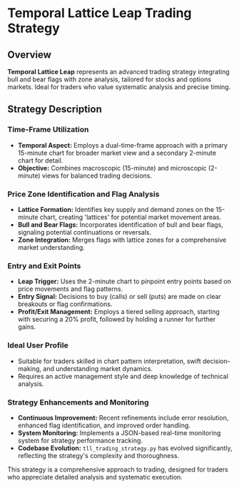 # Temporal Lattice Leap Trading Strategy

## Overview
**Temporal Lattice Leap** represents an advanced trading strategy integrating bull and bear flags with zone analysis, tailored for stocks and options markets. Ideal for traders who value systematic analysis and precise timing.

## Strategy Description

### Time-Frame Utilization
- **Temporal Aspect:** Employs a dual-time-frame approach with a primary 15-minute chart for broader market view and a secondary 2-minute chart for detail.
- **Objective:** Combines macroscopic (15-minute) and microscopic (2-minute) views for balanced trading decisions.

### Price Zone Identification and Flag Analysis
- **Lattice Formation:** Identifies key supply and demand zones on the 15-minute chart, creating 'lattices' for potential market movement areas.
- **Bull and Bear Flags:** Incorporates identification of bull and bear flags, signaling potential continuations or reversals.
- **Zone Integration:** Merges flags with lattice zones for a comprehensive market understanding.

### Entry and Exit Points
- **Leap Trigger:** Uses the 2-minute chart to pinpoint entry points based on price movements and flag patterns.
- **Entry Signal:** Decisions to buy (calls) or sell (puts) are made on clear breakouts or flag confirmations.
- **Profit/Exit Management:** Employs a tiered selling approach, starting with securing a 20% profit, followed by holding a runner for further gains.

### Ideal User Profile
- Suitable for traders skilled in chart pattern interpretation, swift decision-making, and understanding market dynamics.
- Requires an active management style and deep knowledge of technical analysis.

### Strategy Enhancements and Monitoring
- **Continuous Improvement:** Recent refinements include error resolution, enhanced flag identification, and improved order handling.
- **System Monitoring:** Implements a JSON-based real-time monitoring system for strategy performance tracking.
- **Codebase Evolution:** `tll_trading_strategy.py` has evolved significantly, reflecting the strategy's complexity and thoroughness.

This strategy is a comprehensive approach to trading, designed for traders who appreciate detailed analysis and systematic execution.
